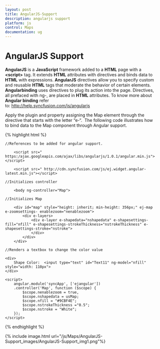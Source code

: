 ```yaml
---
layout: post
title: AngularJS-Support
description: angularjs support
platform: js
control: Maps
documentation: ug
---
```


# AngularJS Support

**AngularJS** is a **JavaScript** framework added to a **HTML** page with a **&lt;script&gt;** tag. It extends **HTML** attributes with directives and binds data to **HTML** with expressions. **AngularJS** directives allow you to specify custom and reusable **HTML** tags that moderate the behavior of certain elements. **Angularbinding** uses directives to plug its action into the page. Directives, all prefaced with ng-, are placed in **HTML** attributes. To know more about **Angular binding** refer  
to: <http://help.syncfusion.com/js/angularjs>

Apply the plugin and property assigning the Map element through the directive that starts with the letter “e-“.  The following code illustrates how to bind data to the Map component through Angular support.

{% highlight html %}

    //References to be added for angular support.
        
        <script src=" https:/ajax.googleapis.com/ajax/libs/angularjs/1.0.1/angular.min.js"></script>
        
        <script src=" http://cdn.syncfusion.com/js/ej.widget.angular-latest.min.js"></script>

    //Initializes controller
    
        <body ng-controller="Map">

    //Initializes Map
    
        <div id="map" style="height: inherit; min-height: 356px;" ej-map e-zoomsettings- enablezoom="nenablezoom">
            <div e-layers>
                <div e-layer e-shapedata="nshapedata" e-shapesettings-fill="nfill" e-shapesettings-strokeThickness="nstrokeThickness" e-shapesettings-stroke="nstroke">                                   
                </div>
            </div>
        </div>
         
    //Renders a textbox to change the color value
    
    <div>
        Shape Color:  <input type="text" id="Text11" ng-model="nfill" style="width: 110px">
    </div> 

    <script>
        angular.module('syncApp', ['ejangular'])
        .controller('Map', function ($scope) {                       
            $scope.nenablezoom = true,
            $scope.nshapedata = usMap;                    
            $scope.nfill = "#9CBF4E"; 
            $scope.nstrokeThickness ="0.5";
            $scope.nstroke = "White";
        });
    </script>     

{% endhighlight %}



{% include image.html url="/js/Maps/AngularJS-Support_images/AngularJS-Support_img1.png"%}





